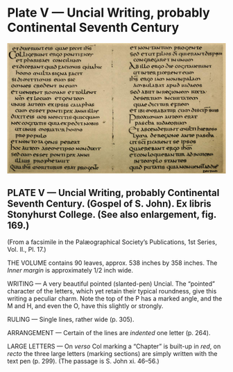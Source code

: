 # Plate V — Uncial Writing, probably Continental Seventh Century

![Plate V.&#x2014;Uncial Writing, probably Continental Seventh Century \(Gospel of S. John\). Ex Libris Stonyhurst College. \(See also enlargement, fig. 169.\) ](../.gitbook/assets/i442e-plate_v.jpg)

## PLATE V — Uncial Writing, probably Continental Seventh Century. \(Gospel of S. John\). Ex libris Stonyhurst College. \(See also enlargement, fig. 169.\)    <a id="plate05-note"></a>

\(From a facsimile in the Palæographical Society’s Publications, 1st Series, Vol. II., Pl. 17.\)

THE VOLUME contains 90 leaves, approx. 538 inches by 358 inches. The _Inner margin_ is approximately 1/2 inch wide.

WRITING — A very beautiful pointed \(slanted-pen\) Uncial. The “pointed” character of the letters, which yet retain their typical roundness, give this writing a peculiar charm. Note the top of the P has a marked angle, and the M and H, and even the O, have this slightly or strongly.

RULING — Single lines, rather wide \(p. 305\).

ARRANGEMENT — Certain of the lines are _indented_ one letter \(p. 264\).

LARGE LETTERS — On _verso_ Col marking a “Chapter” is built-up in _red_, on _recto_ the three large letters \(marking sections\) are simply written with the text pen \(p. 299\). \(The passage is S. John xi. 46–56.\)

